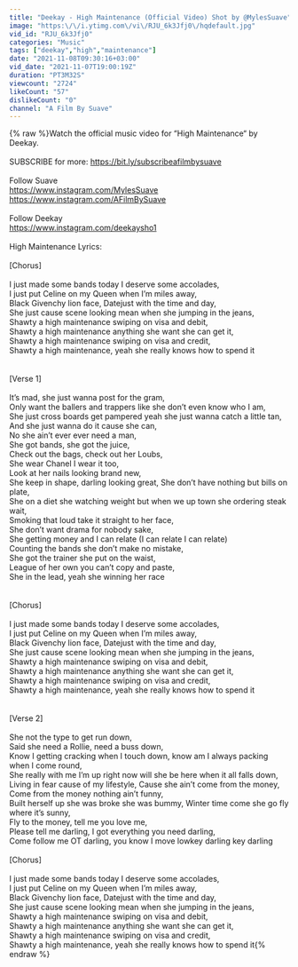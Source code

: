 ```yaml
---
title: "Deekay - High Maintenance (Official Video) Shot by @MylesSuave"
image: "https:\/\/i.ytimg.com\/vi\/RJU_6k3Jfj0\/hqdefault.jpg"
vid_id: "RJU_6k3Jfj0"
categories: "Music"
tags: ["deekay","high","maintenance"]
date: "2021-11-08T09:30:16+03:00"
vid_date: "2021-11-07T19:00:19Z"
duration: "PT3M32S"
viewcount: "2724"
likeCount: "57"
dislikeCount: "0"
channel: "A Film By Suave"
---
```

{% raw %}Watch the official music video for “High Maintenance“ by Deekay.<br /><br />SUBSCRIBE for more: <a rel="nofollow" target="blank" href="https://bit.ly/subscribeafilmbysuave">https://bit.ly/subscribeafilmbysuave</a><br /><br />Follow Suave<br /><a rel="nofollow" target="blank" href="https://www.instagram.com/MylesSuave">https://www.instagram.com/MylesSuave</a><br /><a rel="nofollow" target="blank" href="https://www.instagram.com/AFilmBySuave">https://www.instagram.com/AFilmBySuave</a><br /><br />Follow Deekay<br /><a rel="nofollow" target="blank" href="https://www.instagram.com/deekaysho1">https://www.instagram.com/deekaysho1</a><br /><br />High Maintenance Lyrics:<br /><br />[Chorus]<br /><br />I just made some bands today I deserve some accolades,<br />I just put Celine on my Queen when I’m miles away,<br />Black Givenchy lion face, Datejust with the time and day,<br />She just cause scene looking mean when she jumping in the jeans,   <br />Shawty a high maintenance swiping on visa and debit,<br />Shawty a high maintenance anything she want she can get it,<br />Shawty a high maintenance swiping on visa and credit,<br />Shawty a high maintenance, yeah she really knows how to spend it              <br /><br /><br />[Verse 1]<br /><br />It’s mad, she just wanna post for the gram,<br />Only want the ballers and trappers like she don’t even know who I am,<br />She just cross boards get pampered yeah she just wanna catch a little tan,<br />And she just wanna do it cause she can,<br />No she ain’t ever ever need a man,<br />She got bands, she got the juice,<br />Check out the bags, check out her Loubs,<br />She wear Chanel I wear it too,<br />Look at her nails looking brand new,<br />She keep in shape, darling looking great, She don’t have nothing but bills on plate,<br />She on a diet she watching weight but when we up town she ordering steak wait,<br />Smoking that loud take it straight to her face,<br />She don’t want drama for nobody sake, <br />She getting money and I can relate (I can relate I can relate)<br />Counting the bands she don’t make no mistake,<br />She got the trainer she put on the waist,<br />League of her own you can’t copy and paste,<br />She in the lead, yeah she winning her race<br /><br /><br />[Chorus]<br /><br />I just made some bands today I deserve some accolades,<br />I just put Celine on my Queen when I’m miles away,<br />Black Givenchy lion face, Datejust with the time and day,<br />She just cause scene looking mean when she jumping in the jeans,   <br />Shawty a high maintenance swiping on visa and debit,<br />Shawty a high maintenance anything she want she can get it,<br />Shawty a high maintenance swiping on visa and credit,<br />Shawty a high maintenance, yeah she really knows how to spend it<br /><br /><br />[Verse 2]<br /><br />She not the type to get run down,<br />Said she need a Rollie, need a buss down,<br />Know I getting cracking when I touch down, know am I always packing when I come round,<br />She really with me I’m up right now will she be here when it all falls down,<br />Living in fear cause of my lifestyle, Cause she ain’t come from the money,<br />Come from the money nothing ain’t funny, <br />Built herself up she was broke she was bummy, Winter time come she go fly where it’s sunny,<br />Fly to the money, tell me you love me,<br />Please tell me darling, I got everything you need darling,<br />Come follow me OT darling, you know I move lowkey darling key darling<br /><br />[Chorus]<br /><br />I just made some bands today I deserve some accolades,<br />I just put Celine on my Queen when I’m miles away,<br />Black Givenchy lion face, Datejust with the time and day,<br />She just cause scene looking mean when she jumping in the jeans,   <br />Shawty a high maintenance swiping on visa and debit,<br />Shawty a high maintenance anything she want she can get it,<br />Shawty a high maintenance swiping on visa and credit,<br />Shawty a high maintenance, yeah she really knows how to spend it{% endraw %}
